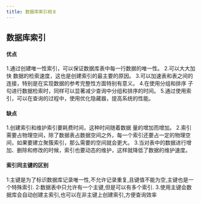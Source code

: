 ```yaml
---
title: 数据库索引相关
---
```


## 数据库索引

#### 优点
1.通过创建唯一性索引，可以保证数据库表中每一行数据的唯一性。 
2.可以大大加快 数据的检索速度，这也是创建索引的最主要的原因。 
3.可以加速表和表之间的连接，特别是在实现数据的参考完整性方面特别有意义。 
4.在使用分组和排序 子句进行数据检索时，同样可以显著减少查询中分组和排序的时间。 
5.通过使用索引，可以在查询的过程中，使用优化隐藏器，提高系统的性能。


#### 缺点
1.创建索引和维护索引要耗费时间，这种时间随着数据 量的增加而增加。 
2.索引需要占物理空间，除了数据表占数据空间之外，每一个索引还要占一定的物理空间，如果要建立聚簇索引，那么需要的空间就会更大。 
3.当对表中的数据进行增加、删除和修改的时候，索引也要动态的维护，这样就降低了数据的维护速度。


#### 索引同主键的区别
1:主键是为了标识数据库记录唯一性,不允许记录重复,且键值不能为空,主键也是一个特殊索引. 
2:数据表中只允许有一个主键,但是可以有多个索引.
3.使用主键会数据库会自动创建主索引,也可以在非主键上创建索引,方便查询效率